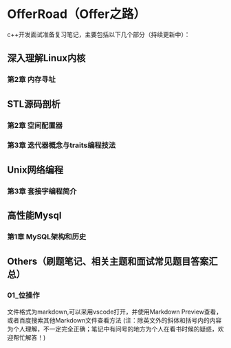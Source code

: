 # OfferRoad（Offer之路）
c++开发面试准备复习笔记，主要包括以下几个部分（持续更新中）：

## 深入理解Linux内核
### 第2章 内存寻址

## STL源码剖析
### 第2章 空间配置器
### 第3章 迭代器概念与traits编程技法

## Unix网络编程
### 第3章 套接字编程简介

## 高性能Mysql
### 第1章 MySQL架构和历史

## Others（刷题笔记、相关主题和面试常见题目答案汇总）
### 01_位操作

文件格式为markdown,可以采用vscode打开，并使用Markdown Preview查看，或者百度搜索其他Markdown文件查看方法
(注：除英文外的斜体和括号内的内容为个人理解，不一定完全正确；笔记中有问号的地方为个人在看书时候的疑惑，欢迎帮忙解答！)


